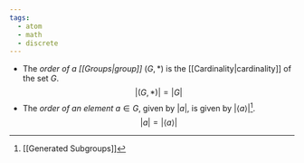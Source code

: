 ```yaml
---
tags:
  - atom
  - math
  - discrete
---
```

- The *order of a [[Groups|group]]* $(G,*)$ is the [[Cardinality|cardinality]] of the set $G$.
$$ \left| (G,*) \right| = \left| G \right|  $$
- The *order of an element* $a \in G$, given by $\left| a \right|$, is given by $\left| \left< a \right> \right|$[^1].
$$\left| a \right| = \left| \left< a \right>  \right| $$

[^1]: [[Generated Subgroups]]